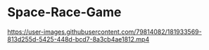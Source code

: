 # Space-Race-Game

https://user-images.githubusercontent.com/79814082/181933569-813d255d-5425-448d-bcd7-8a3cb4ae1812.mp4
